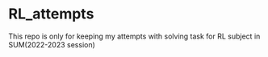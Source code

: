 # RL_attempts
This repo is only for keeping my attempts with solving task for RL subject in SUM(2022-2023 session)
